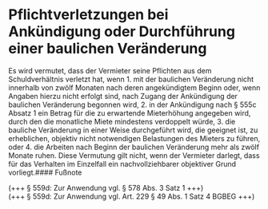 # Pflichtverletzungen bei Ankündigung oder Durchführung einer baulichen Veränderung

Es wird vermutet, dass der Vermieter seine Pflichten aus dem Schuldverhältnis verletzt hat, wenn  1\.
 mit der baulichen Veränderung nicht innerhalb von zwölf Monaten nach deren angekündigtem Beginn oder, wenn Angaben hierzu nicht erfolgt sind, nach Zugang der Ankündigung der baulichen Veränderung begonnen wird,
 2\.
 in der Ankündigung nach § 555c Absatz 1 ein Betrag für die zu erwartende Mieterhöhung angegeben wird, durch den die monatliche Miete mindestens verdoppelt würde,
 3\.
 die bauliche Veränderung in einer Weise durchgeführt wird, die geeignet ist, zu erheblichen, objektiv nicht notwendigen Belastungen des Mieters zu führen, oder
 4\.
 die Arbeiten nach Beginn der baulichen Veränderung mehr als zwölf Monate ruhen.
Diese Vermutung gilt nicht, wenn der Vermieter darlegt, dass für das Verhalten im Einzelfall ein nachvollziehbarer objektiver Grund vorliegt.#### Fußnote

(\+\+\+ § 559d: Zur Anwendung vgl. § 578 Abs. 3 Satz 1 \+\+\+)   
(\+\+\+ § 559d: Zur Anwendung vgl. Art. 229 § 49 Abs. 1 Satz 4 BGBEG \+\+\+) 

